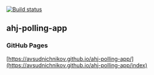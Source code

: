 [![Build status](https://ci.appveyor.com/api/projects/status/qlfpaepobxti4o34?svg=true)](https://ci.appveyor.com/project/avsudnichnikov/ahj-polling-app)
## ahj-polling-app
### GitHub Pages
[https://avsudnichnikov.github.io/ahj-polling-app/](https://avsudnichnikov.github.io/ahj-polling-app/index)
